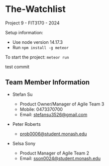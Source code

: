 # The-Watchlist
Project 9 - FIT3170 - 2024

Setup information:
- Use node version 14.17.3
- Run `npm install -g meteor`

To start the project:
```meteor run```

test commit

## Team Member Information
- Stefan Su
  - Product Owner/Manager of Agile Team 3 
  - Mobile: 0473370700
  - Email: stefansu3526@gmail.com

- Peter Roberts
  - prob0006@student.monash.edu

- Selsa Sony
  - Product Manager of Agile Team 2
  - Email: sson0024@student.monash.edu
